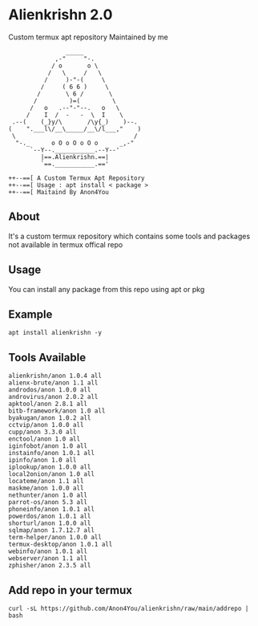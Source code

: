 # Alienkrishn 2.0
Custom termux apt repository Maintained by me
```
                _____
             ,-"     "-.
            / o       o \
           /   \     /   \
          /     )-"-(     \
         /     ( 6 6 )     \
        /       \ 6 /       \
       /         )=(         \
      /   o   .--"-"--.   o   \
     /    I  /  -   -  \  I    \
 .--(    (_}y/\       /\y{_)    )--.
(    ".___l\/__\_____/__\/l___,"    )
 \                                 /
  "-._      o O o O o O o      _,-"
      `--Y--.___________.--Y--'
         |==.Alienkrishn.==|
         `==.___________.=='

++--==[ A Custom Termux Apt Repository
++--==[ Usage : apt install < package >
++--==[ Maitaind By Anon4You
```

## About
It's a custom termux repository which contains some tools and packages not available in termux offical repo

## Usage 
You can install any package from this repo using apt or pkg
## Example
```
apt install alienkrishn -y
```
## Tools Available 
```
alienkrishn/anon 1.0.4 all
alienx-brute/anon 1.1 all
androdos/anon 1.0.0 all
androvirus/anon 2.0.2 all
apktool/anon 2.8.1 all
bitb-framework/anon 1.0 all
byakugan/anon 1.0.2 all
cctvip/anon 1.0.0 all
cupp/anon 3.3.0 all
enctool/anon 1.0 all
iginfobot/anon 1.0 all
instainfo/anon 1.0.1 all
ipinfo/anon 1.0 all
iplookup/anon 1.0.0 all
local2onion/anon 1.0 all
locateme/anon 1.1 all
maskme/anon 1.0.0 all
nethunter/anon 1.0 all
parrot-os/anon 5.3 all
phoneinfo/anon 1.0.1 all
powerdos/anon 1.0.1 all
shorturl/anon 1.0.0 all
sqlmap/anon 1.7.12.7 all
term-helper/anon 1.0.0 all
termux-desktop/anon 1.0.1 all
webinfo/anon 1.0.1 all
webserver/anon 1.1 all
zphisher/anon 2.3.5 all
```
## Add repo in your termux
```shell
curl -sL https://github.com/Anon4You/alienkrishn/raw/main/addrepo | bash
```

